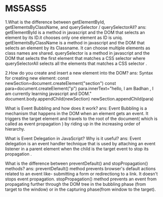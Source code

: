# MS5ASS5

1.What is the difference between getElementById, getElementsByClassName, and querySelector / querySelectorAll?
ans:
getElementById is a method in javascript and the DOM that selects an element by its ID.it chooses only one element as ID is uniq.
getElementsByClassName is a method in javascript and the DOM  that selects an element by its Classname. It can choose multiple elements as class names are shared.
querySelector is a method in javascript and the DOM  that selects the first element that matches a CSS selector where querySelectorAll selects all the elements that matches a CSS selector .

2.How do you create and insert a new element into the DOM?
ans:
Syntax for creating new element:
const newSection=document.createElement("section")
const para=document.createElement("p")
para.innerText="hello, I am Badhan , I am currently learning javascript and DOM."
document.body.appendChild(newSection)
newSection.appendChild(para)

What is Event Bubbling and how does it work?
ans:
 Event Bubbling is a mechanism that happens in the DOM when an element gets an event. It triggers the target element and travels to the root of the document( which is called as event propagation ) by riding up in the increasing order of hierarchy.  

What is Event Delegation in JavaScript? Why is it useful?
ans:
Event delegation is an event handler technique that is used by attaching an event listener in a parent element when the child is the target event to stop its propagation .

What is the difference between preventDefault() and stopPropagation() methods?
ans:
preventDefault()  method prevents browser's default actions related to an event like- submitting a form or redirectiong to a link. It doesn't stops event propagation.
stopPropagation() method prevents an event from propagating further through the DOM tree  in the bubbling phase (from target to the window) or in the capturing phase(from window to the target).
